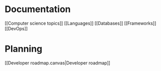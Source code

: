 # Documentation 
[[Computer science topics]]
[[Languages]]
[[Databases]]
[[Frameworks]]
[[DevOps]]

# Planning
 [[Developer roadmap.canvas|Developer roadmap]]
